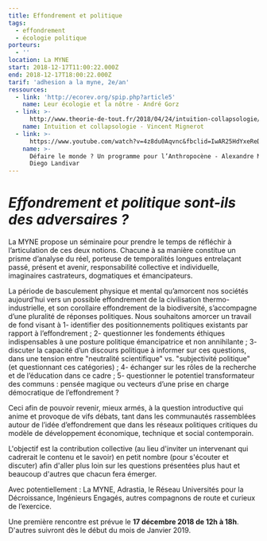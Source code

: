 ```yaml
---
title: Effondrement et politique
tags:
  - effondrement
  - écologie politique
porteurs:
  - ''
location: La MYNE
start: 2018-12-17T11:00:22.000Z
end: 2018-12-17T18:00:22.000Z
tarif: 'adhesion a la myne, 2e/an'
ressources:
  - link: 'http://ecorev.org/spip.php?article5'
    name: Leur écologie et la nôtre - André Gorz
  - link: >-
      http://www.theorie-de-tout.fr/2018/04/24/intuition-collapsologie/?fbclid=IwAR3s96_Z0CSUeFV2P3qltnaKDQXbtYhejKN_i_O_CmhycdXRdCUlWA0ahaY
    name: Intuition et collapsologie - Vincent Mignerot
  - link: >-
      https://www.youtube.com/watch?v=4z8du0Aqvnc&fbclid=IwAR25HdYxeReDfEHKEhiB8iNczsPTCs4Ft2DgtmGIOSQOIzelVwWHXeH0eps
    name: >-
      Défaire le monde ? Un programme pour l’Anthropocène - Alexandre Monnin /
      Diego Landivar
---
```

# _Effondrement et politique sont-ils des adversaires ?_

La MYNE propose un séminaire pour prendre le temps de réfléchir à l’articulation de ces deux notions. Chacune à sa manière constitue un prisme d’analyse du réel, porteuse de temporalités longues entrelaçant passé, présent et avenir, responsabilité collective et individuelle, imaginaires castrateurs, dogmatiques et émancipateurs. 

La période de basculement physique et mental qu’amorcent nos sociétés aujourd’hui vers un possible effondrement de la civilisation thermo-industrielle, et son corollaire effondrement de la biodiversité, s’accompagne d’une pluralité de réponses politiques. Nous souhaitons amorcer un travail de fond visant à 1- identifier des positionnements politiques existants par rapport à l’effondrement ; 2- questionner les fondements éthiques indispensables à une posture politique émancipatrice et non annihilante ; 3- discuter la capacité d’un discours politique à informer sur ces questions, dans une tension entre "neutralité scientifique" vs. "subjectivité politique" (et questionnant ces catégories) ; 4- échanger sur les rôles de la recherche et de l’éducation dans ce cadre ; 5- questionner le potentiel transformateur des communs : pensée magique ou vecteurs d’une prise en charge démocratique de l’effondrement ?

Ceci afin de pouvoir revenir, mieux armés, à la question introductive qui anime et provoque de vifs débats, tant dans les communautés rassemblées autour de l’idée d’effondrement que dans les réseaux politiques critiques du modèle de développement économique, technique et social contemporain.

L'objectif est la contribution collective (au lieu d'inviter un intervenant qui cadrerait le contenu et le savoir) en petit nombre (pour s'écouter et discuter) afin d'aller plus loin sur les questions présentées plus haut et beaucoup d'autres que chacun fera émerger.

Avec potentiellement : La MYNE, Adrastia, le Réseau Universités pour la Décroissance, Ingénieurs Engagés, autres compagnons de route et curieux de l’exercice.

Une première rencontre est prévue le **17 décembre 2018 de 12h à 18h**. D'autres suivront dès le début du mois de Janvier 2019.
